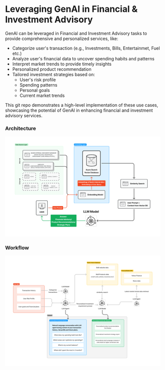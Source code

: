 # Leveraging GenAI in Financial & Investment Advisory

GenAI can be leveraged in Financial and Investment Advisory tasks to provide comprehensive and personalized services, like:
- Categorize user's transaction (e.g., Investments, Bills, Entertainmet, Fuel etc.)
- Analyze user's financial data to uncover spending habits and patterns
- Interpret market trends to provide timely insights
- Personalized product recommendation 
- Tailored investment strategies based on:
    - User's risk profile
    - Spending patterns
    - Personal goals
    - Current market trends

This git repo demonstrates a high-level implementation of these use cases, showcasing the potential of GenAI in enhancing financial and investment advisory services.
### Architecture
![alt text](financial_advisory_rag_architecture.png)

### Workflow
![alt_text](financial_and_investment_advisory_workflow.png)
